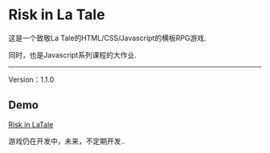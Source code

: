 # Risk in La Tale

这是一个致敬La Tale的HTML/CSS/Javascript的横板RPG游戏.

同时，也是Javascript系列课程的大作业.

---

Version：1.1.0

## Demo

[Risk in LaTale](http://www.lalalaleo.com/Risk-in-LaTale/)

游戏仍在开发中，未来，不定期开发..